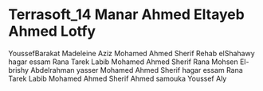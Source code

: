 Terrasoft_14 Manar Ahmed Eltayeb Ahmed Lotfy
============
YoussefBarakat
Madeleine Aziz
Mohamed Ahmed Sherif
Rehab elShahawy
hagar essam
Rana Tarek Labib
Mohamed Ahmed Sherif
Rana Mohsen El-brishy
Abdelrahman yasser
Mohamed Ahmed Sherif
hagar essam
Rana Tarek Labib
Mohamed Ahmed Sherif
Ahmed samouka
Youssef Aly

